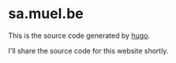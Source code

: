 # sa.muel.be
This is the source code generated by [hugo](http://gohugo.io).

I'll share the source code for this website shortly.